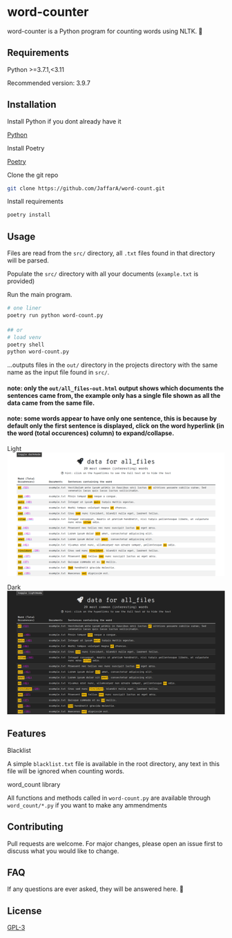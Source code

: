 # word-counter

word-counter is a Python program for counting words using NLTK. 🔢

## Requirements

Python >=3.7.1,<3.11

Recommended version: 3.9.7

## Installation

Install Python if you dont already have it

[Python](https://www.python.org/downloads/)

Install Poetry

[Poetry](https://python-poetry.org/docs/#installation)

Clone the git repo

```bash
git clone https://github.com/JaffarA/word-count.git
```

Install requirements

```bash
poetry install
```

## Usage

Files are read from the ```src/``` directory, all ```.txt``` files found in that directory will be parsed. 

Populate the ```src/``` directory with all your documents (```example.txt``` is provided)

Run the main program.

```bash
# one liner
poetry run python word-count.py

## or
# load venv
poetry shell
python word-count.py
```

...outputs files in the ```out/``` directory in the projects directory with the same name as the input file found in ```src/```.

#### note: only the ```out/all_files-out.html``` output shows which documents the sentences came from, the example only has a single file shown as all the data came from the same file.
#### note: some words appear to have only one sentence, this is because by default only the first sentence is displayed, click on the word hyperlink (in the word (total occurences) column) to expand/collapse.

Light
![light](img/example-light.png)

Dark
![dark](img/example-dark.png)

## Features

Blacklist

A simple ```blacklist.txt``` file is available in the root directory, any text in this file will be ignored when counting words.

word_count library

All functions and methods called in ```word-count.py``` are available through ```word_count/*.py``` if you want to make any ammendments

## Contributing
Pull requests are welcome. For major changes, please open an issue first to discuss what you would like to change.

## FAQ

If any questions are ever asked, they will be answered here. 🙋

## License
[GPL-3](https://choosealicense.com/licenses/gpl-3.0/)